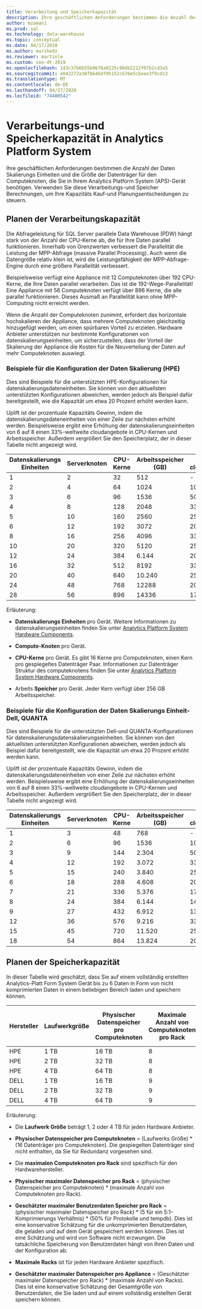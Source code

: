 ```yaml
---
title: Verarbeitung und Speicherkapazität
description: Ihre geschäftlichen Anforderungen bestimmen die Anzahl der Daten Skalierungs Einheiten und die Größe der Datenträger für den Computeknoten, die Sie in Ihrem Analytics Platform System (APS)-Gerät benötigen.
author: mzaman1
ms.prod: sql
ms.technology: data-warehouse
ms.topic: conceptual
ms.date: 04/17/2018
ms.author: murshedz
ms.reviewer: martinle
ms.custom: seo-dt-2019
ms.openlocfilehash: 143c37b6b55b96f8a0225c98db2212f07b2cd3a5
ms.sourcegitcommit: e042272a38fb646df05152c676e5cbeae3f9cd13
ms.translationtype: MT
ms.contentlocale: de-DE
ms.lasthandoff: 04/27/2020
ms.locfileid: "74400542"
---
```

# <a name="processing-and-storage-capacity-in-analytics-platform-system"></a>Verarbeitungs-und Speicherkapazität in Analytics Platform System
Ihre geschäftlichen Anforderungen bestimmen die Anzahl der Daten Skalierungs Einheiten und die Größe der Datenträger für den Computeknoten, die Sie in Ihrem Analytics Platform System (APS)-Gerät benötigen. Verwenden Sie diese Verarbeitungs-und Speicher Berechnungen, um Ihre Kapazitäts Kauf-und Planungsentscheidungen zu steuern.  
  
  
## <a name="planning-for-processing-capacity"></a><a name="section1"></a>Planen der Verarbeitungskapazität  
Die Abfrageleistung für SQL Server parallele Data Warehouse (PDW) hängt stark von der Anzahl der CPU-Kerne ab, die für Ihre Daten parallel funktionieren. Innerhalb von Grenzwerten verbessert die Parallelität die Leistung der MPP-Abfrage (massive Parallel Processing). Auch wenn die Datengröße relativ klein ist, wird die Leistungsfähigkeit der MPP-Abfrage-Engine durch eine größere Parallelität verbessert.  
  
Beispielsweise verfügt eine Appliance mit 12 Computeknoten über 192 CPU-Kerne, die Ihre Daten parallel verarbeiten. Das ist die 192-Wege-Parallelität! Eine Appliance mit 56 Computeknoten verfügt über 896 Kerne, die alle parallel funktionieren. Dieses Ausmaß an Parallelität kann ohne MPP-Computing nicht erreicht werden.  
  
Wenn die Anzahl der Computeknoten zunimmt, erfordert das horizontale hochskalieren der Appliance, dass mehrere Computeknoten gleichzeitig hinzugefügt werden, um einen spürbaren Vorteil zu erzielen. Hardware Anbieter unterstützen nur bestimmte Konfigurationen von datenskalierungseinheiten, um sicherzustellen, dass der Vorteil der Skalierung der Appliance die Kosten für die Neuverteilung der Daten auf mehr Computeknoten auswiegt.  
  
### <a name="data-scale-unit-configuration-examples---hpe"></a>Beispiele für die Konfiguration der Daten Skalierung (HPE)  
Dies sind Beispiele für die unterstützten HPE-Konfigurationen für datenskalierungsdateneinheiten. Sie können von den aktuellsten unterstützten Konfigurationen abweichen, werden jedoch als Beispiel dafür bereitgestellt, wie die Kapazität um etwa 20 Prozent erhöht werden kann.  
  
Uplift ist der prozentuale Kapazitäts Gewinn, indem die datenskalierungsdateneinheiten von einer Zeile zur nächsten erhöht werden. Beispielsweise ergibt eine Erhöhung der datenskalierungseinheiten von 6 auf 8 einen 33%-weltweite cloudangebote in CPU-Kernen und Arbeitsspeicher.  Außerdem vergrößert Sie den Speicherplatz, der in dieser Tabelle nicht angezeigt wird.  
  
|Datenskalierungs Einheiten|Serverknoten|CPU-Kerne|Arbeitsspeicher (GB)|Weltweite cloudangebote|  
|--------------------|-----------------|-------------|-----------------|----------|  
|1|2|32|512|-|  
|2|4|64|1024|100 %|  
|3|6|96|1536|50%|  
|4|8|128|2048|33 %|  
|5|10|160|2560|25 %|  
|6|12|192|3072|20%|  
|8|16|256|4096|33 %|  
|10|20|320|5120|25 %|  
|12|24|384|6.144|20%|  
|16|32|512|8192|33 %|  
|20|40|640|10.240|25 %|  
|24|48|768|12288|20%|  
|28|56|896|14336|17 %|  
  
Erläuterung:  
  
-   **Datenskalierungs Einheiten** pro Gerät. Weitere Informationen zu datenskalierungseinheiten finden Sie unter [Analytics Platform System Hardware Components](hardware-components.md).  
  
-   **Compute-Knoten** pro Gerät.  
  
-   **CPU-Kerne** pro Gerät. Es gibt 16 Kerne pro Computeknoten, einen Kern pro gespiegeltes Datenträger Paar. Informationen zur Datenträger Struktur des computeknotens finden Sie unter [Analytics Platform System Hardware Components](hardware-components.md).  
  
-   Arbeits **Speicher** pro Gerät. Jeder Kern verfügt über 256 GB Arbeitsspeicher.  
  
### <a name="data-scale-unit-configuration-examples---dell-quanta"></a>Beispiele für die Konfiguration der Daten Skalierungs Einheit-Dell, QUANTA  
Dies sind Beispiele für die unterstützten Dell-und QUANTA-Konfigurationen für datenskalierungsdatenskalierungseinheiten. Sie können von den aktuellsten unterstützten Konfigurationen abweichen, werden jedoch als Beispiel dafür bereitgestellt, wie die Kapazität um etwa 20 Prozent erhöht werden kann.  
  
Uplift ist der prozentuale Kapazitäts Gewinn, indem die datenskalierungsdateneinheiten von einer Zeile zur nächsten erhöht werden. Beispielsweise ergibt eine Erhöhung der datenskalierungseinheiten von 6 auf 8 einen 33%-weltweite cloudangebote in CPU-Kernen und Arbeitsspeicher. Außerdem vergrößert Sie den Speicherplatz, der in dieser Tabelle nicht angezeigt wird.  
  
|Datenskalierungs Einheiten|Serverknoten|CPU-Kerne|Arbeitsspeicher (GB)|Weltweite cloudangebote|  
|--------------------|-----------------|-------------|-----------------|----------|  
|1|3|48|768|-|  
|2|6|96|1536|100 %|  
|3|9|144|2.304|50%|  
|4|12|192|3\.072|33 %|  
|5|15|240|3.840|25 %|  
|6|18|288|4\.608|20%|  
|7|21|336|5.376|17 %|  
|8|24|384|6\.144|14 %|  
|9|27|432|6.912|13 %|  
|12|36|576|9\.216|33 %|  
|15|45|720|11.520|25 %|  
|18|54|864|13.824|20%|  
  
## <a name="planning-for-storage-capacity"></a><a name="section2"></a>Planen der Speicherkapazität  
In dieser Tabelle wird geschätzt, dass Sie auf einem vollständig erstellten Analytics-Platt Form System Gerät bis zu 6 Daten in Form von nicht komprimierten Daten in einem beliebigen Bereich laden und speichern können. 
  
|Hersteller|Laufwerkgröße|Physischer Datenspeicher pro Computeknoten|Maximale Anzahl von Computeknoten pro Rack|Physischer maximaler Datenspeicher pro Rack|Geschätzter maximaler Benutzerdaten Speicher pro Rack|Maximale Racks|Geschätzter maximaler Benutzerdaten Speicher pro Appliance|  
|----------|--------------|------------------------------------------|----------------------------------|------------------------------------------|------------------------------------------------|-----------------|-----------------------------------------------------|  
|HPE|1 TB|16 TB|8|128 TB|320 TB|7|2.240 TB|  
|HPE|2 TB|32 TB|8|256 TB|640 TB|7|4.480 TB|  
|HPE|4 TB|64 TB|8|512 TB|1280 TB|7|8.960 TB|  
|DELL|1 TB|16 TB|9|144 TB|360 TB|6|2.160 TB|  
|DELL|2 TB|32 TB|9|288 TB|720 TB|6|4.320 TB|  
|DELL|4 TB|64 TB|9|576 TB|1440 TB|6|8.640 TB|   
  
Erläuterung:  
  
-   Die **Laufwerk Größe** beträgt 1, 2 oder 4 TB für jeden Hardware Anbieter.  
  
-   **Physischer Datenspeicher pro Computeknoten** = (Laufwerks Größe) * (16 Datenträger pro Computeknoten). Die gespiegelten Datenträger sind nicht enthalten, da Sie für Redundanz vorgesehen sind.  
  
-   Die **maximalen Computeknoten pro Rack** sind spezifisch für den Hardwarehersteller.  
  
-   **Physischer maximaler Datenspeicher pro Rack** = (physischer Datenspeicher pro Computeknoten) * (maximale Anzahl von Computeknoten pro Rack).  
  
-   **Geschätzter maximaler Benutzerdaten Speicher pro Rack** = (physischer maximaler Datenspeicher pro Rack) * (5 für ein 5:1-Komprimierungs Verhältnis) \* (50% für Protokolle und tempdb). Dies ist eine konservative Schätzung für die unkomprimierten Benutzerdaten, die geladen und auf dem Gerät gespeichert werden können. Dies ist eine Schätzung und wird von Software nicht erzwungen. Die tatsächliche Speicherung von Benutzerdaten hängt von Ihren Daten und der Konfiguration ab.  
  
-   **Maximale Racks** ist für jeden Hardware Anbieter spezifisch.  
  
-   **Geschätzter maximaler Datenspeicher pro Appliance** = (Geschätzter maximaler Datenspeicher pro Rack) * (maximale Anzahl von Racks). Dies ist eine konservative Schätzung der Gesamtgröße von Benutzerdaten, die Sie laden und auf einem vollständig erstellten Gerät speichern können.  
  
